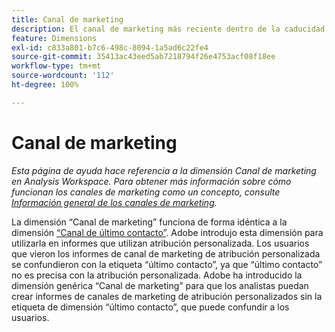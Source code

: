 ```yaml
---
title: Canal de marketing
description: El canal de marketing más reciente dentro de la caducidad de la participación del visitante.
feature: Dimensions
exl-id: c833a801-b7c6-498c-8094-1a5ad6c22fe4
source-git-commit: 35413ac43eed5ab7218794f26e4753acf08f18ee
workflow-type: tm+mt
source-wordcount: '112'
ht-degree: 100%

---
```


# Canal de marketing

*Esta página de ayuda hace referencia a la dimensión Canal de marketing en Analysis Workspace. Para obtener más información sobre cómo funcionan los canales de marketing como un concepto, consulte [Información general de los canales de marketing](../c-marketing-channels/c-getting-started-mchannel.md).*

La dimensión “Canal de marketing” funciona de forma idéntica a la dimensión [“Canal de último contacto”](last-touch-channel.md). Adobe introdujo esta dimensión para utilizarla en informes que utilizan atribución personalizada. Los usuarios que vieron los informes de canal de marketing de atribución personalizada se confundieron con la etiqueta “último contacto”, ya que “último contacto” no es precisa con la atribución personalizada. Adobe ha introducido la dimensión genérica “Canal de marketing” para que los analistas puedan crear informes de canales de marketing de atribución personalizados sin la etiqueta de dimensión “último contacto”, que puede confundir a los usuarios.
